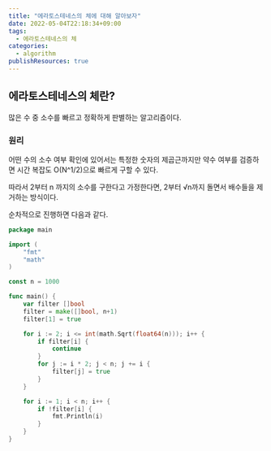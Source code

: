 ```yaml
---
title: "에라토스테네스의 체에 대해 알아보자"
date: 2022-05-04T22:18:34+09:00
tags:
  - 에라토스테네스의 체
categories:
  - algorithm
publishResources: true
---
```


## 에라토스테네스의 체란?

많은 수 중 소수를 빠르고 정확하게 판별하는 알고리즘이다.

### 원리
어떤 수의 소수 여부 확인에 있어서는 특정한 숫자의 제곱근까지만 약수 여부를 검증하면 시간 복잡도 O(N^1/2)으로 빠르게 구할 수 있다.

따라서 2부터 n 까지의 소수를 구한다고 가정한다면, 2부터 √n까지 돌면서 배수들을 제거하는 방식이다.

순차적으로 진행하면 다음과 같다.

```go
package main

import (
	"fmt"
	"math"
)

const n = 1000

func main() {
	var filter []bool
	filter = make([]bool, n+1)
	filter[1] = true

	for i := 2; i <= int(math.Sqrt(float64(n))); i++ {
		if filter[i] {
			continue
		}
		for j := i * 2; j < n; j += i {
			filter[j] = true
		}
	}

	for i := 1; i < n; i++ {
		if !filter[i] {
			fmt.Println(i)
		}
	}
}
```

